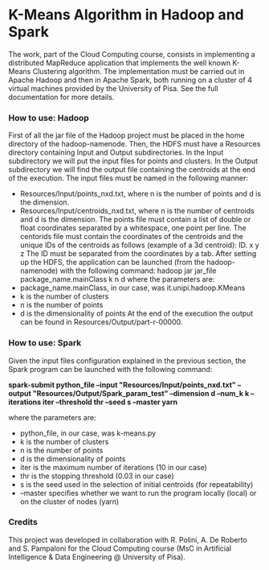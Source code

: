 # K-Means Algorithm in Hadoop and Spark

The work, part of the Cloud Computing course, consists in implementing a distributed MapReduce application that implements the well known K-Means Clustering algorithm. 
The implementation must be carried out in Apache Hadoop and then in Apache Spark, both running on a cluster of 4 virtual machines provided by the University of Pisa.
See the full documentation for more details.

### How to use: Hadoop ###

First of all the jar file of the Hadoop project must be placed in the home directory of the hadoop-namenode. Then, the HDFS must have a Resources directory containing Input and
Output subdirectories. In the Input subdirectory we will put the input files for points and
clusters. In the Output subdirectory we will find the output file containing the centroids at
the end of the execution.
The input files must be named in the following manner:
- Resources/Input/points_nxd.txt, where n is the number of points and d is the
dimension.
- Resources/Input/centroids_nxd.txt, where n is the number of centroids and d is
the dimension.
The points file must contain a list of double or float coordinates separated by a whitespace,
one point per line. The centorids file must contain the coordinates of the centroids
and the unique IDs of the centroids as follows (example of a 3d centroid): ID. x y z
The ID must be separated from the coordinates by a tab.
After setting up the HDFS, the application can be launched (from the hadoop-namenode)
with the following command:
hadoop jar jar_file package_name.mainClass k n d
where the parameters are:
- package_name.mainClass, in our case, was it.unipi.hadoop.KMeans
- k is the number of clusters
- n is the number of points
- d is the dimensionality of points
At the end of the execution the output can be found in Resources/Output/part-r-00000.

### How to use: Spark ###

Given the input files configuration explained in the previous section, the Spark program can
be launched with the following command:

**spark-submit python_file –input "Resources/Input/points_nxd.txt"
–output "Resources/Output/Spark_param_test" –dimension d –num_k k
–iterations iter –threshold thr –seed s –master yarn**

where the parameters are:
- python_file, in our case, was k-means.py
- k is the number of clusters
- n is the number of points
- d is the dimensionality of points
- iter is the maximum number of iterations (10 in our case)
- thr is the stopping threshold (0.03 in our case)
- s is the seed used in the selection of initial centroids (for repeatability)
- –master specifies whether we want to run the program locally (local) or on the cluster
of nodes (yarn)

### Credits ###
This project was developed in collaboration with R. Polini, A. De Roberto and S. Pampaloni for the Cloud Computing course (MsC in Artificial Intelligence & Data Engineering @ University of Pisa).
